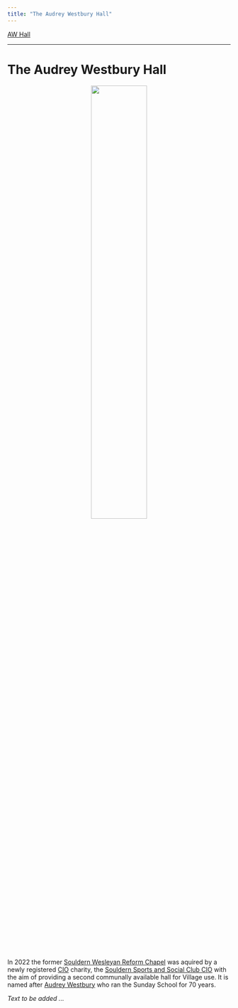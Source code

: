 ```yaml
---
title: "The Audrey Westbury Hall"
---
```



[AW Hall](/audrey-westbury-hall/)

----

# The Audrey Westbury Hall

  <div style="display:block;text-align:center;margin-right:auto;margin-left:auto"><img width="50%" border="0" src="https://lh3.googleusercontent.com/QXJg5VS8PtsLxDJ3iV89wp4ZbmLe3Ep_qaheUH__kEHe-R0dNiUTo9zeeDw2wDAWYOoHjEkXEHZWABLEpxMWxPOumk9WhcbO80IMKYANDqi2hfB9UIE0-XiMPy-TdoSiBY5Jujp07Wq-g9QPIsfYTrtxtSHbvlKYDC4qdM3_f5-_69uiRw80Ed3q0wQrLrGSYQdVUX-Bv3DQnff0DnU2WV6bX3NhttjMXMF6WrYmK4uEUHQttaTHs9niB-GcQjsiwuKLXKowHur0O0gw_I8Gf76RPyUK2CxvSp7fn7hN-NgpPUr7ohq0myP425RN-8f_HB-Wyw5VH6-9rszylV6LVBmhYzSAm4Zfm01VF-Mb2Rz7_1qm1KrwJo9vSQSkt5yXuRfp3S0z0a5GuL3vBqvaf-QgeEwHrI34gGOesuwYQMmQLEcLcaOoPLLuQA6JVhqdmQnYNv59_bKzJQZ4TU2gC095lKWi11s9oFzw0JB3wTWK-5xwQWmZJNHmvTvv_uBP94WRC0NUQrxbgahxxJQ-i43ZaVqRuiMu2CFpWHc4uLcVsrfxnzTK6Tqcto_luaRt-x0Pl_IWk5jPYWkwuGSWRqKdZHWRl4i23AYDo1Vvr9jcw0-SD0PPC6F2A7-bFzxiS8_D0cH3NsgEt5YNiXySvsxfKyHXPZz1OSDjcg6IGebor0bqLgC_6crSo_Bj=w1158-h869-no?authuser=1" /></div>


In 2022 the former [Souldern Wesleyan Reform Chapel](/chapel/)
was aquired by a newly registered [CIO](https://en.wikipedia.org/wiki/Charitable_incorporated_organisation) charity,
the
[Souldern Sports and Social Club CIO](https://register-of-charities.charitycommission.gov.uk/charity-search/-/charity-details/5192077)
with the aim  of providing a second communally available hall for Village use. It is named after [Audrey Westbury](/home/announcements/audreywestbury) who ran the Sunday School for 70 years.

_Text to be added ..._


